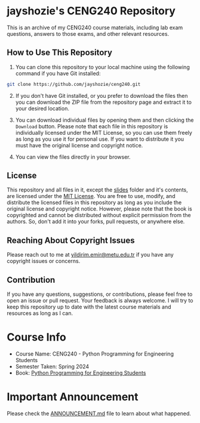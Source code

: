# jayshozie's CENG240 Repository

This is an archive of my CENG240 course materials, including lab exam
questions, answers to those exams, and other relevant resources.

## How to Use This Repository

1. You can clone this repository to your local machine using the following
command if you have Git installed:
```bash
git clone https://github.com/jayshozie/ceng240.git
```

2. If you don't have Git installed, or you prefer to download the files then
you can download the ZIP file from the repository page and extract it to your
desired location.

3. You can download individual files by opening them and then clicking
the `Download` button. Please note that each file in this repository is
individually licensed under the MIT License, so you can use them freely as
long as you use it for personal use. If you want to distribute it you must
have the original license and copyright notice.

4. You can view the files directly in your browser.

## License

This repository and all files in it, except the [slides](slides/) folder and
it's contents, are licensed under the [MIT License](LICENSE). 
You are free to use, modify, and distribute the licensed files in this
repository as long as you include the original license and copyright notice.
However, please note that the book is copyrighted and cannot be distributed
without explicit permission from the authors. So, don't add it into your forks,
pull requests, or anywhere else.

## Reaching About Copyright Issues

Please reach out to me at
[yildirim.emir@metu.edu.tr](mailto:yildirim.emir@metu.edu.tr) if you have any
copyright issues or concerns.

## Contribution

If you have any questions, suggestions, or contributions, please feel free to
open an issue or pull request. Your feedback is always welcome. I will try to
keep this repository up to date with the latest course materials and resources
as long as I can.

# Course Info

- Course Name: CENG240 - Python Programming for Engineering Students
- Semester Taken: Spring 2024
- Book: [Python Programming for Engineering Students](https://pp4e.online/book.html)

# Important Announcement

Please check the [ANNOUNCEMENT.md](ANNOUNCEMENT.md) file to learn about what
happened.
